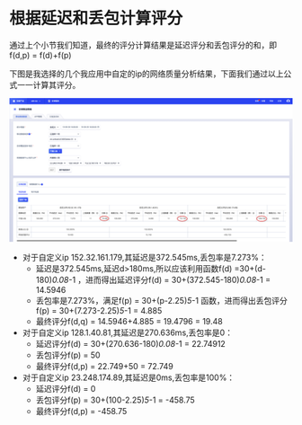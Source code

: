 # 根据延迟和丢包计算评分 

通过上个小节我们知道，最终的评分计算结果是延迟评分和丢包评分的和，即f(d,p) =  f(d)+f(p) 

下图是我选择的几个我应用中自定的ip的网络质量分析结果，下面我们通过以上公式一一计算其评分。

![](/images/result_05.png)

* 对于自定义ip 152.32.161.179,其延迟是372.545ms,丢包率是7.273%： 
  * 延迟是372.545ms,延迟d>180ms,所以应该利用函数f(d) =30+(d-180)*0.08*-1 ，进而得出延迟评分f(d) = 30+(372.545-180)*0.08*-1 = 14.5946
  * 丢包率是7.273%，满足f(p) = 30+(p-2.25)*5*-1 函数，进而得出丢包评分f(p) = 30+(7.273-2.25)*5*-1 = 4.885
  * 最终评分f(d,q) = 14.5946+4.885 = 19.4796 = 19.48
* 对于自定义ip 128.1.40.81,其延迟是270.636ms,丢包率是0：
  * 延迟评分f(d) = 30+(270.636-180)*0.08*-1 = 22.74912
  * 丢包评分f(p) = 50
  * 最终评分f(d,p) = 22.749+50 = 72.749
* 对于自定义ip 23.248.174.89,其延迟是0ms,丢包率是100%：
  * 延迟评分f(d) = 0
  * 丢包评分f(p) =  30+(100-2.25)*5*-1 = -458.75
  * 最终评分f(d,p) = -458.75